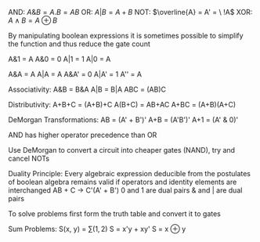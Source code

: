 AND: $A \& B = A.B = AB$
OR:   $A | B = A + B$
NOT: $\overline{A} = A' = \ !A$
XOR: $A \land B = A \oplus B$

By manipulating boolean expressions it is sometimes possible to simplify the function and thus reduce the gate count

A&1 = A
A&0 = 0
A|1 = 1
A|0 = A

A&A = A
A|A = A
A&A' = 0
A|A' = 1
A'' = A

Associativity:
	A&B = B&A
	A|B = B|A
	ABC = (AB)C

Distributivity:
	A+B+C = (A+B)+C
	A(B+C) = AB+AC
	A+BC = (A+B)(A+C)

DeMorgan Transformations:
	AB = (A' + B')'
	A+B = (A'B')'
	A+1 = (A' & 0)'

AND has higher operator precedence than OR

Use DeMorgan to convert a circuit into cheaper gates (NAND), try and cancel NOTs

Duality Principle:
	Every algebraic expression deducible from the postulates of boolean algebra remains valid if operators and identity elements are interchanged
	AB + C $\to$ C'(A' + B')
	0 and 1 are dual pairs
	& and | are dual pairs

To solve problems first form the truth table and convert it to gates

Sum Problems:
	S(x, y) = $\sum (1, 2)$
	S = x'y + xy'
	S = x $\oplus$ y